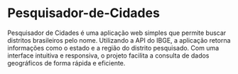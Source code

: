 # Pesquisador-de-Cidades
Pesquisador de Cidades é uma aplicação web simples que permite buscar distritos brasileiros pelo nome. Utilizando a API do IBGE, a aplicação retorna informações como o estado e a região do distrito pesquisado. Com uma interface intuitiva e responsiva, o projeto facilita a consulta de dados geográficos de forma rápida e eficiente. 
